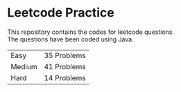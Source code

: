 # Leetcode Practice
This repository contains the codes for leetcode questions. <br>
The questions have been coded using Java. <br>
<table><tr><td>Easy</td><td>35 Problems</td></tr><tr><td>Medium</td><td>41 Problems</td></tr><tr><td>Hard</td><td>14 Problems</td></tr></table>
